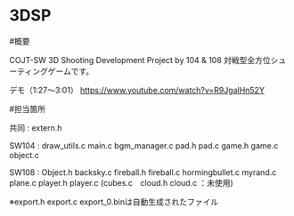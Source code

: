 3DSP
====
#概要

COJT-SW 3D Shooting Development Project by 104 &amp; 108 
対戦型全方位シューティングゲームです。

デモ（1:27～3:01）
https://www.youtube.com/watch?v=R9JgalHn52Y

#担当箇所

共同 : extern.h

SW104 : draw_utils.c main.c bgm_manager.c pad.h pad.c
game.h game.c object.c

SW108 : Object.h backsky.c fireball.h fireball.c hormingbullet.c 
myrand.c plane.c player.h player.c (cubes.c　cloud.h cloud.c ：未使用)

※export.h export.c export_0.binは自動生成されたファイル
